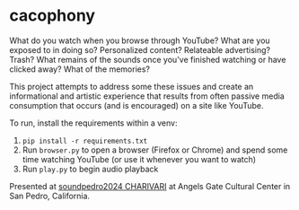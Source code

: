 # cacophony

What do you watch when you browse through YouTube? What are you exposed to in doing so? Personalized content? Relateable advertising? Trash?
What remains of the sounds once you've finished watching or have clicked away? What of the memories?

This project attempts to address some these issues and create an informational and artistic experience that results from often passive media consumption that occurs (and is encouraged) on a site like YouTube.

To run, install the requirements within a venv:
1. `pip install -r requirements.txt`
2. Run `browser.py` to open a browser (Firefox or Chrome) and spend some time watching YouTube (or use it whenever you want to watch)
3. Run `play.py` to begin audio playback 

Presented at [soundpedro2024 CHARIVARI](https://soundpedro.art/on-site-event-2024/) at Angels Gate Cultural Center in San Pedro, California.
